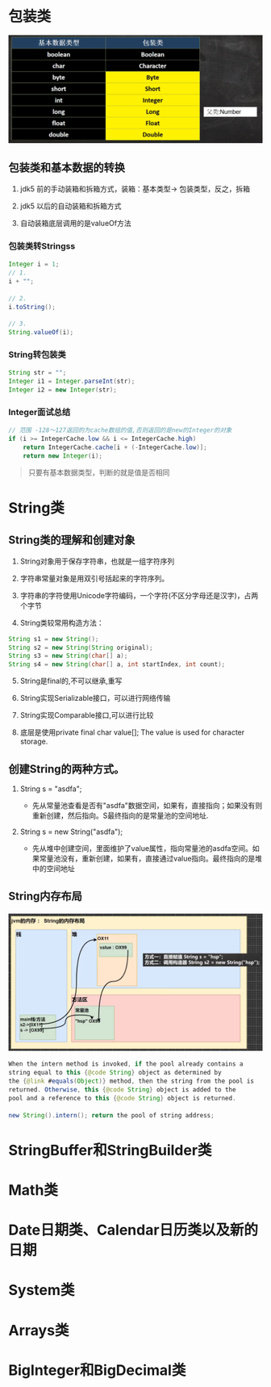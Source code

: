 # 包装类

![包装类](./10.常用类/1.包装类.png)

## 包装类和基本数据的转换

1. jdk5 前的手动装箱和拆箱方式，装箱：基本类型-> 包装类型，反之，拆箱

2. jdk5 以后的自动装箱和拆箱方式

3. 自动装箱底层调用的是valueOf方法

### 包装类转Stringss

```java
Integer i = 1;
// 1. 
i + "";

// 2.
i.toString();

// 3.
String.valueOf(i);
```

### String转包装类

```java
String str = "";
Integer i1 = Integer.parseInt(str);
Integer i2 = new Integer(str);
```

### Integer面试总结

```java
// 范围 -128～127返回的为cache数组的值,否则返回的是new的Integer的对象
if (i >= IntegerCache.low && i <= IntegerCache.high)
    return IntegerCache.cache[i + (-IntegerCache.low)];
    return new Integer(i);
```

> 只要有基本数据类型，判断的就是值是否相同

# String类

## String类的理解和创建对象

1. String对象用于保存字符串，也就是一组字符序列

2. 字符串常量对象是用双引号括起来的字符序列。

3. 字符串的字符使用Unicode字符编码，一个字符(不区分字母还是汉字)，占两个字节

4. String类较常用构造方法：

```java
String s1 = new String();
String s2 = new String(String original);
String s3 = new String(char[] a);
String s4 = new String(char[] a, int startIndex, int count);
```

5. String是final的,不可以继承,重写

6. String实现Serializable接口，可以进行网络传输

7. String实现Comparable接口,可以进行比较

8. 底层是使用private final char value[];  The value is used for character storage.

## 创建String的两种方式。

1. String s = "asdfa";

   - 先从常量池查看是否有"asdfa"数据空间，如果有，直接指向；如果没有则重新创建，然后指向。S最终指向的是常量池的空间地址.

2. String s = new String("asdfa");
    
   - 先从堆中创建空间，里面维护了value属性，指向常量池的asdfa空间。如果常量池没有，重新创建，如果有，直接通过value指向。最终指向的是堆中的空间地址

## String内存布局

![String内存布局](./10.常用类/2.String内存布局.png)

```java
When the intern method is invoked, if the pool already contains a
string equal to this {@code String} object as determined by
the {@link #equals(Object)} method, then the string from the pool is
returned. Otherwise, this {@code String} object is added to the
pool and a reference to this {@code String} object is returned.

new String().intern(); return the pool of string address;
```
# StringBuffer和StringBuilder类

# Math类

# Date日期类、Calendar日历类以及新的日期

# System类

# Arrays类

# BigInteger和BigDecimal类
